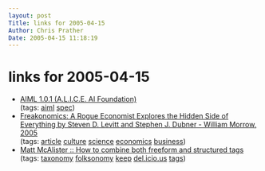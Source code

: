 ```yaml
---
layout: post
Title: links for 2005-04-15  
Author: Chris Prather
Date: 2005-04-15 11:18:19
---
```


# links for 2005-04-15
<ul class="delicious">
	<li>
		<div class="delicious-link"><a href="http://www.alicebot.org/TR/2005/WD-aiml/">AIML 1.0.1 (A.L.I.C.E. AI Foundation)</a></div>
		<div class="delicious-tags">(tags: <a href="http://del.icio.us/perigrin/aiml">aiml</a> <a href="http://del.icio.us/perigrin/spec">spec</a>)</div>
	</li>
	<li>
		<div class="delicious-link"><a href="http://www.freakonomics.com/article2.php">Freakonomics: A Rogue Economist Explores the Hidden Side of Everything by Steven D. Levitt and Stephen J. Dubner - William Morrow, 2005</a></div>
		<div class="delicious-tags">(tags: <a href="http://del.icio.us/perigrin/article">article</a> <a href="http://del.icio.us/perigrin/culture">culture</a> <a href="http://del.icio.us/perigrin/science">science</a> <a href="http://del.icio.us/perigrin/economics">economics</a> <a href="http://del.icio.us/perigrin/business">business</a>)</div>
	</li>
	<li>
		<div class="delicious-link"><a href="http://mattmcalister.blogharbor.com/blog/_archives/2005/4/15/582945.html">Matt McAlister :: How to combine both freeform and structured tags</a></div>
		<div class="delicious-tags">(tags: <a href="http://del.icio.us/perigrin/taxonomy">taxonomy</a> <a href="http://del.icio.us/perigrin/folksonomy">folksonomy</a> <a href="http://del.icio.us/perigrin/keep">keep</a> <a href="http://del.icio.us/perigrin/del.icio.us">del.icio.us</a> <a href="http://del.icio.us/perigrin/tags">tags</a>)</div>
	</li>
</ul>

